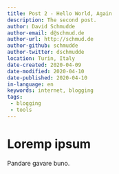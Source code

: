 ```yaml
---
title: Post 2 - Hello World, Again
description: The second post.
author: David Schmudde
author-email: d@schmud.de
author-url: http://schmud.de
author-github: schmudde
author-twitter: dschmudde
location: Turin, Italy
date-created: 2020-04-09
date-modified: 2020-04-10
date-published: 2020-04-10
in-language: en
keywords: internet, blogging
tags:
 - blogging
 - tools
---
```


# Loremp ipsum

Pandare gavare buno.
